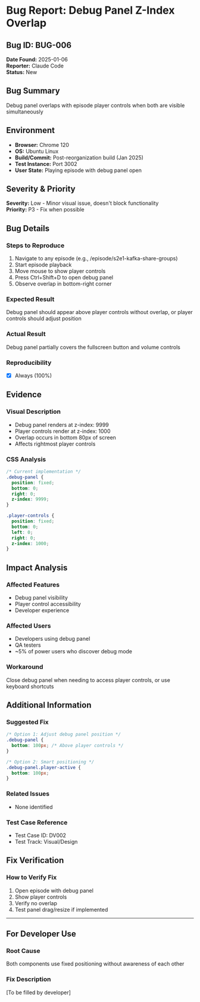 # Bug Report: Debug Panel Z-Index Overlap

## Bug ID: BUG-006
**Date Found:** 2025-01-06  
**Reporter:** Claude Code  
**Status:** New

## Bug Summary
Debug panel overlaps with episode player controls when both are visible simultaneously

## Environment
- **Browser:** Chrome 120
- **OS:** Ubuntu Linux
- **Build/Commit:** Post-reorganization build (Jan 2025)
- **Test Instance:** Port 3002
- **User State:** Playing episode with debug panel open

## Severity & Priority
**Severity:** Low - Minor visual issue, doesn't block functionality  
**Priority:** P3 - Fix when possible

## Bug Details

### Steps to Reproduce
1. Navigate to any episode (e.g., /episode/s2e1-kafka-share-groups)
2. Start episode playback
3. Move mouse to show player controls
4. Press Ctrl+Shift+D to open debug panel
5. Observe overlap in bottom-right corner

### Expected Result
Debug panel should appear above player controls without overlap, or player controls should adjust position

### Actual Result  
Debug panel partially covers the fullscreen button and volume controls

### Reproducibility
- [x] Always (100%)

## Evidence

### Visual Description
- Debug panel renders at z-index: 9999
- Player controls render at z-index: 1000
- Overlap occurs in bottom 80px of screen
- Affects rightmost player controls

### CSS Analysis
```css
/* Current implementation */
.debug-panel {
  position: fixed;
  bottom: 0;
  right: 0;
  z-index: 9999;
}

.player-controls {
  position: fixed;
  bottom: 0;
  left: 0;
  right: 0;
  z-index: 1000;
}
```

## Impact Analysis

### Affected Features
- Debug panel visibility
- Player control accessibility
- Developer experience

### Affected Users
- Developers using debug panel
- QA testers
- ~5% of power users who discover debug mode

### Workaround
Close debug panel when needing to access player controls, or use keyboard shortcuts

## Additional Information

### Suggested Fix
```css
/* Option 1: Adjust debug panel position */
.debug-panel {
  bottom: 100px; /* Above player controls */
}

/* Option 2: Smart positioning */
.debug-panel.player-active {
  bottom: 100px;
}
```

### Related Issues
- None identified

### Test Case Reference
- Test Case ID: DV002
- Test Track: Visual/Design

## Fix Verification

### How to Verify Fix
1. Open episode with debug panel
2. Show player controls
3. Verify no overlap
4. Test panel drag/resize if implemented

---

## For Developer Use

### Root Cause
Both components use fixed positioning without awareness of each other

### Fix Description
[To be filled by developer]